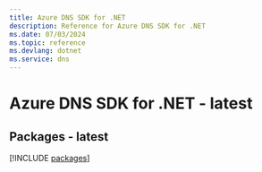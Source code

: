 ```yaml
---
title: Azure DNS SDK for .NET
description: Reference for Azure DNS SDK for .NET
ms.date: 07/03/2024
ms.topic: reference
ms.devlang: dotnet
ms.service: dns
---
```

# Azure DNS SDK for .NET - latest
## Packages - latest
[!INCLUDE [packages](dns-index.md)]